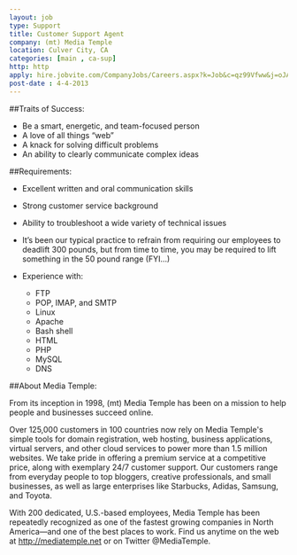 ```yaml
---
layout: job
type: Support
title: Customer Support Agent
company: (mt) Media Temple
location: Culver City, CA
categories: [main , ca-sup]
http: http
apply: hire.jobvite.com/CompanyJobs/Careers.aspx?k=Job&c=qz99Vfww&j=oJAjXfwj
post-date : 4-4-2013
---
```


##Traits of Success:

* Be a smart, energetic, and team-focused person
* A love of all things “web”
* A knack for solving difficult problems
* An ability to clearly communicate complex ideas

##Requirements:

* Excellent written and oral communication skills
* Strong customer service background
* Ability to troubleshoot a wide variety of technical issues
* It’s been our typical practice to refrain from requiring our employees to deadlift 300 pounds, but from time to time, you may be required to lift something in the 50 pound range (FYI…)
* Experience with:

    * FTP
    * POP, IMAP, and SMTP
    * Linux
    * Apache
    * Bash shell
    * HTML
    * PHP
    * MySQL
    * DNS
 
##About Media Temple:

From its inception in 1998, (mt) Media Temple has been on a mission to help people and businesses succeed online.

Over 125,000 customers in 100 countries now rely on Media Temple's simple tools for domain registration, web hosting, business applications, virtual servers, and other cloud services to power more than 1.5 million websites. We take pride in offering a premium service at a competitive price, along with exemplary 24/7 customer support. Our customers range from everyday people to top bloggers, creative professionals, and small businesses, as well as large enterprises like Starbucks, Adidas, Samsung, and Toyota.

With 200 dedicated, U.S.-based employees, Media Temple has been repeatedly recognized as one of the fastest growing companies in North America—and one of the best places to work. Find us anytime on the web at http://mediatemple.net or on Twitter @MediaTemple.